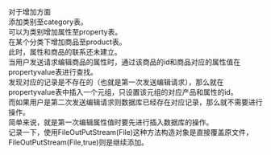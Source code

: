 对于增加方面  
添加类别至category表。  
可以为类别增加属性至property表。  
在某个分类下增加商品至product表。  
此时，属性和商品的联系还未建立。  
当用户发送请求编辑商品的属性时，通过该商品的id和商品对应的属性值在propertyvalue表进行查找。  
发现对应的记录是不存在的（也就是第一次发送编辑请求），那么就在propertyvalue表中插入一个元组，只设置该元组的对应产品和属性的id。  
而如果用户是第二次发送编辑请求则数据库已经存在对应记录，那么就不需要进行操作。  
简单来说，就是第一次编辑属性值时要先进行插入数据库的操作。  
记录一下，使用FileOutPutStream(File)这种方法构造对象是直接覆盖原文件，FileOutPutStream(File,true)则是继续添加。  
